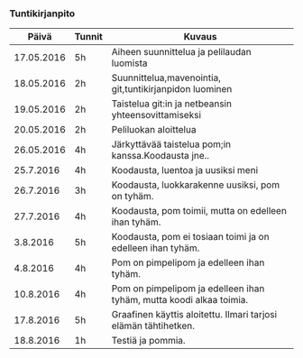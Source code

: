 ### Tuntikirjanpito
Päivä | Tunnit | Kuvaus
--------------- | ----- | ------
17.05.2016 | 5h | Aiheen suunnittelua ja pelilaudan luomista
18.05.2016 | 2h | Suunnittelua,mavenointia, git,tuntikirjanpidon luominen
19.05.2016 |2h| Taistelua git:in ja netbeansin yhteensovittamiseksi
20.05.2016  |2h| Peliluokan aloittelua
26.05.2016|4h| Järkyttävää taistelua pom;in kanssa.Koodausta jne..
25.7.2016|4h| Koodausta, luentoa ja uusiksi meni
26.7.2016|3h| Koodausta, luokkarakenne uusiksi, pom on tyhäm.
27.7.2016|4h| Koodausta, pom toimii, mutta on edelleen ihan tyhäm.
3.8.2016|5h| Koodausta, pom ei tosiaan toimi ja on edelleen ihan tyhäm.
4.8.2016|4h| Pom on pimpelipom ja edelleen ihan tyhäm.
10.8.2016|4h| Pom on pimpelipom ja edelleen ihan tyhäm, mutta koodi alkaa toimia.
17.8.2016|5h|Graafinen käyttis aloitettu. Ilmari tarjosi elämän tähtihetken.
18.8.2016|1h| Testiä ja pommia.


